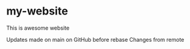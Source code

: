 # my-website

 This is awesome website
 
Updates made on main on GitHub before rebase
Changes from remote

